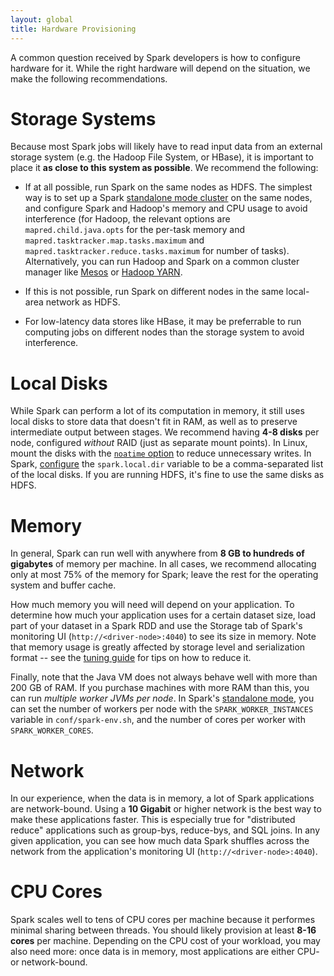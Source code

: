 ```yaml
---
layout: global
title: Hardware Provisioning
---
```


A common question received by Spark developers is how to configure hardware for it. While the right
hardware will depend on the situation, we make the following recommendations.

# Storage Systems

Because most Spark jobs will likely have to read input data from an external storage system (e.g.
the Hadoop File System, or HBase), it is important to place it **as close to this system as
possible**. We recommend the following:

* If at all possible, run Spark on the same nodes as HDFS. The simplest way is to set up a Spark
[standalone mode cluster](spark-standalone.md) on the same nodes, and configure Spark and
Hadoop's memory and CPU usage to avoid interference (for Hadoop, the relevant options are
`mapred.child.java.opts` for the per-task memory and `mapred.tasktracker.map.tasks.maximum`
and `mapred.tasktracker.reduce.tasks.maximum` for number of tasks). Alternatively, you can run
Hadoop and Spark on a common cluster manager like [Mesos](running-on-mesos.md) or
[Hadoop YARN](running-on-yarn.md).

* If this is not possible, run Spark on different nodes in the same local-area network as HDFS.

* For low-latency data stores like HBase, it may be preferrable to run computing jobs on different
nodes than the storage system to avoid interference.

# Local Disks

While Spark can perform a lot of its computation in memory, it still uses local disks to store
data that doesn't fit in RAM, as well as to preserve intermediate output between stages. We
recommend having **4-8 disks** per node, configured _without_ RAID (just as separate mount points).
In Linux, mount the disks with the [`noatime` option](http://www.centos.org/docs/5/html/Global_File_System/s2-manage-mountnoatime.html)
to reduce unnecessary writes. In Spark, [configure](configuration.md) the `spark.local.dir`
variable to be a comma-separated list of the local disks. If you are running HDFS, it's fine to
use the same disks as HDFS.

# Memory

In general, Spark can run well with anywhere from **8 GB to hundreds of gigabytes** of memory per
machine. In all cases, we recommend allocating only at most 75% of the memory for Spark; leave the
rest for the operating system and buffer cache.

How much memory you will need will depend on your application. To determine how much your
application uses for a certain dataset size, load part of your dataset in a Spark RDD and use the
Storage tab of Spark's monitoring UI (`http://<driver-node>:4040`) to see its size in memory.
Note that memory usage is greatly affected by storage level and serialization format -- see
the [tuning guide](tuning.md) for tips on how to reduce it.

Finally, note that the Java VM does not always behave well with more than 200 GB of RAM. If you
purchase machines with more RAM than this, you can run _multiple worker JVMs per node_. In
Spark's [standalone mode](spark-standalone.md), you can set the number of workers per node
with the `SPARK_WORKER_INSTANCES` variable in `conf/spark-env.sh`, and the number of cores
per worker with `SPARK_WORKER_CORES`.

# Network

In our experience, when the data is in memory, a lot of Spark applications are network-bound.
Using a **10 Gigabit** or higher network is the best way to make these applications faster.
This is especially true for "distributed reduce" applications such as group-bys, reduce-bys, and
SQL joins. In any given application, you can see how much data Spark shuffles across the network
from the application's monitoring UI (`http://<driver-node>:4040`).

# CPU Cores

Spark scales well to tens of CPU cores per machine because it performes minimal sharing between
threads. You should likely provision at least **8-16 cores** per machine. Depending on the CPU
cost of your workload, you may also need more: once data is in memory, most applications are
either CPU- or network-bound.
